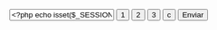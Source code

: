 <!DOCTYPE html>
<html lang="sp">
<head>
    <meta charset="UTF-8">
    <meta http-equiv="X-UA-Compatible" content="IE=edge">
    <meta name="viewport" content="width=device-width, initial-scale=1.0">
    <title>Document</title>
</head>
<body>
    <form method="POST">
        <input type="text" name="resultado" value="<?php echo isset($_SESSION['num1']) ? $_SESSION['num1'] :0;?>">
        <button type="submit" name="numero" value="1">1</button>
        <button type="submit" name="numero" value="2">2</button>
        <button type="submit" name="numero" value="3">3</button>
        <button type="submit" name="numero" value="c">c</button>
        <input type="submit" value="Enviar">
    </form>
</body>
</html>

<?php
    session_start();
    if (isset($_POST['numero'])) {
        if($_POST['numero'] == "c"){
            $_SESSION['num1'] = null;
        }else if($_POST['numero'] == "←"){
            $_SESSION['num1'] = substr($_SESSION['num1'],0, -1);
            // $_SESSION['num1'] = substr($_SESSION['num1'], 0, strlen($_SESSION['num1']) - 1);
        }else{
            if (isset($_SESSION['num1'])) {
                $_SESSION['num1'] .= $_POST['numero'];
            } else {
                $_SESSION['num1'] =  $_POST['numero'];
            }
        }
    }
?>
